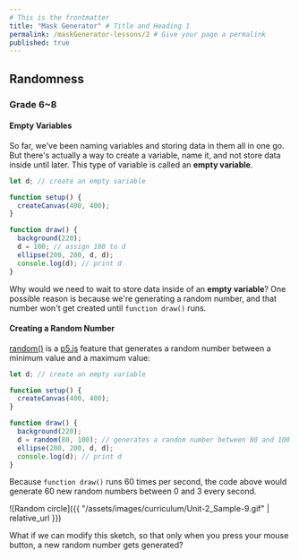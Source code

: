 ```yaml
---
# This is the frontmatter
title: "Mask Generator" # Title and Heading 1
permalink: /maskGenerator-lessons/2 # Give your page a permalink
published: true
---
```

## Randomness

### Grade 6~8

#### Empty Variables

So far, we've been naming variables and storing data in them all in one go. But there's actually a way to create a variable, name it, and not store data inside until later. This type of variable is called an **empty variable**. 

```js
let d; // create an empty variable

function setup() {
  createCanvas(400, 400);
}

function draw() {
  background(220);
  d = 100; // assign 100 to d
  ellipse(200, 200, d, d);
  console.log(d); // print d
}
```
Why would we need to wait to store data inside of an **empty variable**? One possible reason is because we're generating a random number, and that number won't get created until `function draw()` runs. 

#### Creating a Random Number

[random()](https://p5js.org/reference/p5/random/) is a [p5.js](https://p5js.org/) feature that generates a random number between a minimum value and a maximum value:

```js
let d; // create an empty variable

function setup() {
  createCanvas(400, 400);
}

function draw() {
  background(220);
  d = random(80, 100); // generates a random number between 80 and 100
  ellipse(200, 200, d, d);
  console.log(d); // print d
}
```

Because `function draw()` runs 60 times per second, the code above would generate 60 new random numbers between 0 and 3 every second. 

 ![Random circle]({{ "/assets/images/curriculum/Unit-2_Sample-9.gif" | relative_url }}) 

 What if we can modify this sketch, so that only when you press your mouse button, a new random number gets generated?